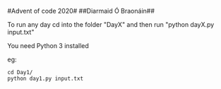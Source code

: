 #Advent of code 2020#
##Diarmaid Ó Braonáin##

To run any day cd into the folder "DayX" and then run "python dayX.py input.txt"

You need Python 3 installed

eg:
```
cd Day1/
python day1.py input.txt
```
